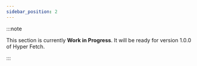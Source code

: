```yaml
---
sidebar_position: 2
---
```


:::note

This section is currently **Work in Progress**. It will be ready for version 1.0.0 of Hyper Fetch.

:::
